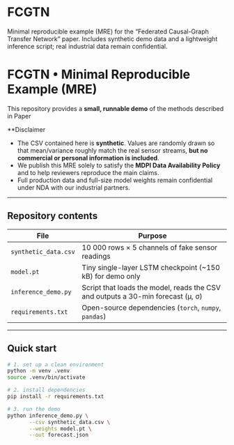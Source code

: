 # FCGTN
Minimal reproducible example (MRE) for the “Federated Causal-Graph Transfer Network” paper.   Includes synthetic demo data and a lightweight inference script; real industrial data remain confidential.


# FCGTN • Minimal Reproducible Example (MRE)

This repository provides a **small, runnable demo** of the methods described in  Paper

**Disclaimer
* The CSV contained here is **synthetic**. Values are randomly drawn so that mean/variance roughly match the real sensor streams, **but no commercial or personal information is included**.  
* We publish this MRE solely to satisfy the **MDPI Data Availability Policy** and to help reviewers reproduce the main claims.  
* Full production data and full-size model weights remain confidential under NDA with our industrial partners.

---

## Repository contents

| File | Purpose |
|------|---------|
| `synthetic_data.csv` | 10 000 rows × 5 channels of fake sensor readings |
| `model.pt` | Tiny single-layer LSTM checkpoint (~150 kB) for demo only |
| `inference_demo.py` | Script that loads the model, reads the CSV and outputs a 30-min forecast (μ, σ) |
| `requirements.txt` | Open-source dependencies (`torch`, `numpy`, `pandas`) |

---

## Quick start

```bash
# 1. set up a clean environment
python -m venv .venv
source .venv/bin/activate

# 2. install dependencies
pip install -r requirements.txt

# 3. run the demo
python inference_demo.py \
       --csv synthetic_data.csv \
       --weights model.pt \
       --out forecast.json
